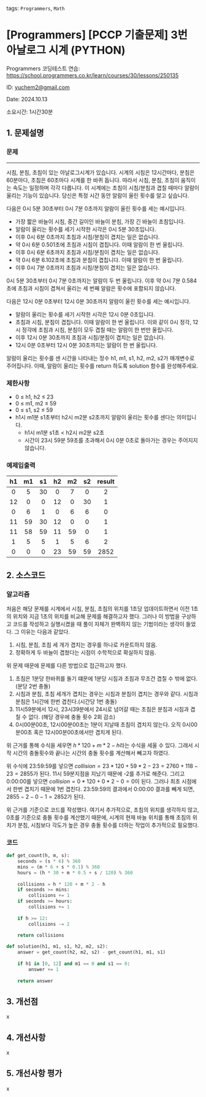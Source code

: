 tags: `Programmers`, `Math`
# [Programmers] [PCCP 기출문제] 3번 아날로그 시계 (PYTHON)
Programmers 코딩테스트 연습: https://school.programmers.co.kr/learn/courses/30/lessons/250135

ID: yuchem2@gmail.com

Date: 2024.10.13

소요시간: 1시간30분

## 1. 문제설명

### 문제
---
시침, 분침, 초침이 있는 아날로그시계가 있습니다. 시계의 시침은 12시간마다, 분침은 60분마다, 초침은 60초마다 시계를 한 바퀴 돕니다. 따라서 시침, 분침, 초침이 움직이는 속도는 일정하며 각각 다릅니다. 이 시계에는 초침이 시침/분침과 겹칠 때마다 알람이 울리는 기능이 있습니다. 당신은 특정 시간 동안 알람이 울린 횟수를 알고 싶습니다.

다음은 0시 5분 30초부터 0시 7분 0초까지 알람이 울린 횟수를 세는 예시입니다.

+ 가장 짧은 바늘이 시침, 중간 길이인 바늘이 분침, 가장 긴 바늘이 초침입니다.
+ 알람이 울리는 횟수를 세기 시작한 시각은 0시 5분 30초입니다.
+ 이후 0시 6분 0초까지 초침과 시침/분침이 겹치는 일은 없습니다.
+ 약 0시 6분 0.501초에 초침과 시침이 겹칩니다. 이때 알람이 한 번 울립니다.
+ 이후 0시 6분 6초까지 초침과 시침/분침이 겹치는 일은 없습니다.
+ 약 0시 6분 6.102초에 초침과 분침이 겹칩니다. 이때 알람이 한 번 울립니다.
+ 이후 0시 7분 0초까지 초침과 시침/분침이 겹치는 일은 없습니다.

0시 5분 30초부터 0시 7분 0초까지는 알람이 두 번 울립니다. 이후 약 0시 7분 0.584초에 초침과 시침이 겹쳐서 울리는 세 번째 알람은 횟수에 포함되지 않습니다.

다음은 12시 0분 0초부터 12시 0분 30초까지 알람이 울린 횟수를 세는 예시입니다.

+ 알람이 울리는 횟수를 세기 시작한 시각은 12시 0분 0초입니다.
+ 초침과 시침, 분침이 겹칩니다. 이때 알람이 한 번 울립니다. 이와 같이 0시 정각, 12시 정각에 초침과 시침, 분침이 모두 겹칠 때는 알람이 한 번만 울립니다.
+ 이후 12시 0분 30초까지 초침과 시침/분침이 겹치는 일은 없습니다.
+ 12시 0분 0초부터 12시 0분 30초까지는 알람이 한 번 울립니다.

알람이 울리는 횟수를 센 시간을 나타내는 정수 h1, m1, s1, h2, m2, s2가 매개변수로 주어집니다. 이때, 알람이 울리는 횟수를 return 하도록 solution 함수를 완성해주세요.

### 제한사항
+ 0 ≤ h1, h2 ≤ 23
+ 0 ≤ m1, m2 ≤ 59
+ 0 ≤ s1, s2 ≤ 59
+ h1시 m1분 s1초부터 h2시 m2분 s2초까지 알람이 울리는 횟수를 센다는 의미입니다.
  + h1시 m1분 s1초 < h2시 m2분 s2초
  + 시간이 23시 59분 59초를 초과해서 0시 0분 0초로 돌아가는 경우는 주어지지 않습니다.

### 예제입출력

| h1 |	m1	|s1|	h2|	m2|	s2	|result|
| :--: | :--: | :--: | :--: | :--: | :--: | :--: | 
|0|	5	|30|	0|	7|	0|	2|
|12|	0	|0|	12|	0	|30|	1|
|0|	6|	1|	0|	6	|6	|0|
|11|	59|	30	|12|	0|	0|	1|
|11|	58|	59	|11|	59|	0|	1|
|1|	5	|5	|1	|5	|6	|2|
|0|	0|	0|	23|	59|	59|	2852|


## 2. 소스코드

### 알고리즘
처음은 해당 문제를 시계에서 시침, 분침, 초침의 위치를 1초당 업데이트하면서 이전 1초의 위치와 지금 1초의 위치를 비교해 문제를 해결하고자 했다.
그러나 이 방법을 구상하고 코드를 작성하고 실행시켰을 때 풀이 자체가 완벽하지 않는 기범이라는 생각이 들었다. 그 이유는 다음과 같았다.

1. 시침, 분침, 초침 세 개가 겹치는 경우를 하나로 카운트하지 않음.
2. 정확하게 두 바늘이 겹쳤다는 시점이 수학적으로 확실하지 않음.

위 문제 때문에 문제를 다른 방법으로 접근하고자 했다.

1. 초침은 1분당 한바퀴를 돌기 떄문에 1분당 시침과 초침과 무조건 겹칠 수 밖에 없다.(분당 2번 충돌)
2. 시침과 분침, 초침 세개가 겹치는 경우는 시침과 분침이 겹치는 경우와 같다. 시침과 분침은 1시간에 한번 겹친다.(시간당 1번 충돌)
3. 11시59분에서 12시, 23시39분에서 24시로 넘어갈 때는 초침은 분침과 시침과 겹칠 수 없다. (해당 경우에 충돌 횟수 2회 감소)
4. 0시00분00초, 12시00분00초는 1분이 지날때 초침이 겹치지 않는다. 오직 0시00분00초 혹은 12시00분00초에서만 겹치게 된다.  

위 근거를 통해 수식을 세우면 $h * 120 + m * 2 - h$라는 수식을 세울 수 있다. 그래서 시작 시간의 충돌횟수와 끝나는 시간의 충돌 횟수를 계산해서 빼고자 하였다.

위 수식에 23:59:59를 넣으면 $collision = 23 * 120 + 59 * 2 - 23 = 2760 + 118 - 23 = 2855$가 된다. 11시 59분지점을 지났기 때문에 -2를 추가로 해준다.
그리고 0:00:00를 넣으면 $collision = 0 * 120 + 0 * 2 - 0 = 0$이 된다. 그러나 최초 시점에서 한번 겹치기 때문에 1번 겹친다.
23:59:59의 결과에서 0:00:00 결과를 빼게 되면, $2855 - 2 - 0 - 1 = 2852$가 된다.

위 근거를 기준으로 코드를 작성했다. 여기서 추가적으로, 초침의 위치를 생각하지 않고, 0초를 기준으로 충돌 횟수를 계산했기 때문에, 
시계의 현재 바늘 위치를 통해 초침의 위치가 분침, 시침보다 각도가 높은 경우 충돌 횟수를 더하는 작업이 추가적으로 필요했다. 

### 코드
```Python
def get_count(h, m, s):
    seconds = (s * 6) % 360 
    mins = (m * 6 + s * 0.1) % 360
    hours = (h * 30 + m * 0.5 + s / 120) % 360
    
    collisions = h * 120 + m * 2 - h
    if seconds >= mins:
        collisions += 1
    if seconds >= hours:
        collisions += 1
        
    if h >= 12:
        collisions -= 2
    
    return collisions

def solution(h1, m1, s1, h2, m2, s2):
    answer = get_count(h2, m2, s2) - get_count(h1, m1, s1)
    
    if h1 in [0, 12] and m1 == 0 and s1 == 0:
        answer += 1
    
    return answer
```
## 3. 개선점
x
## 4. 개선사항
x
## 5. 개선사항 평가
x
